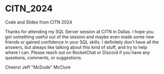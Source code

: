 # CITN_2024
Code and Slides from CITN 2024

Thanks for attending my SQL Server session at CITN in Dallas.  I hope you got something useful out of the session and maybe even made some new friends or gained confidence in your SQL skills.  I definitely don't have all the answers, but always like talking about this kind of stuff, and try to help where I can.  Please reach out on RocketChat or Discord if you have any questions, comments, or suggestions.

Cheers!
Jeff "McDude" McClure

